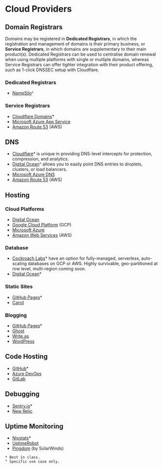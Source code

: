# Cloud Providers

## Domain Registrars

Domains may be registered in **Dedicated Registrars**, in which the registration and management of domains is their primary business, or **Service Registrars**, in which domains are supplementary to their main product(s). Dedicated Registrars can be used to centralise domain renewal when using multiple platforms with single or mutliple domains, whereas Service Registrars can offer tighter integration with their product offering, such as 1-click DNSSEC setup with Cloudflare.

### Dedicated Registrars
- [NameSilo](https://www.namesilo.com/pricing)^

### Service Registrars
- [Cloudflare Domains](https://cloudflare.com/)*
- [Microsoft Azure App Service](https://azure.microsoft.com/en-gb/pricing/)
- [Amazon Route 53](https://aws.amazon.com/pricing/) (AWS)

## DNS
- [Cloudflare](https://cloudflare.com/)* is unique in providing DNS-level intercepts for protection, compression, and analytics.
- [Digital Ocean](https://www.digitalocean.com/pricing/)^ allows you to easily point DNS entries to droplets, clusters, or load balancers.
- [Microsoft Azure DNS](https://azure.microsoft.com/en-gb/pricing/details/dns/)
- [Amazon Route 53](https://aws.amazon.com/pricing/) (AWS)

## Hosting

### Cloud Platforms
- [Digital Ocean](https://www.digitalocean.com/pricing/)
- [Google Cloud Platform](https://cloud.google.com/pricing) (GCP)
- [Microsoft Azure](https://azure.microsoft.com/en-gb/pricing/)
- [Amazon Web Services](https://aws.amazon.com/pricing/) (AWS)

### Database
- [Cockroach Labs](https://www.cockroachlabs.com/pricing/)* have an option for fully-managed, serverless, auto-scaling databases on GCP or AWS. Highly survivable, geo-partitioned at row level, multi-region coming soon.
- [Digital Ocean](https://www.digitalocean.com/pricing/)*

### Static Sites
- [GitHub Pages](https://pages.github.com/)*
- [Carrd](https://carrd.co/pro)

### Blogging
- [GitHub Pages](https://pages.github.com/)*
- [Ghost](https://ghost.org/pricing/)
- [Write.as](https://write.as/pricing)
- [WordPress](https://wordpress.com/pricing/)

## Code Hosting
- [GitHub](https://github.com/pricing)*
- [Azure DevOps](https://azure.microsoft.com/en-us/services/devops/)
- [GitLab](https://about.gitlab.com/pricing/)

## Debugging
- [Sentry.io](https://sentry.io/pricing/)*
- [New Relic](https://newrelic.com/pricing)

## Uptime Monitoring
- [Nixstats](https://nixstats.com/#pricing)*
- [UptimeRobot](https://uptimerobot.com/pricing/)
- [Pingdom](https://www.pingdom.com/pricing/) (by SolarWinds)

```
* Best in class.
^ Specific use case only.
```
